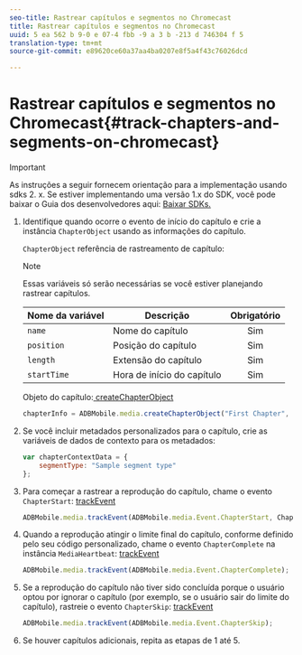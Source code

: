 ```yaml
---
seo-title: Rastrear capítulos e segmentos no Chromecast
title: Rastrear capítulos e segmentos no Chromecast
uuid: 5 ea 562 b 9-0 e 07-4 fbb -9 a 3 b -213 d 746304 f 5
translation-type: tm+mt
source-git-commit: e89620ce60a37aa4ba0207e8f5a4f43c76026dcd

---
```



# Rastrear capítulos e segmentos no Chromecast{#track-chapters-and-segments-on-chromecast}

>[!IMPORTANT]
>
>As instruções a seguir fornecem orientação para a implementação usando sdks 2. x. Se estiver implementando uma versão 1.x do SDK, você pode baixar o Guia dos desenvolvedores aqui: [Baixar SDKs.](/help/sdk-implement/download-sdks.md)

1. Identifique quando ocorre o evento de início do capítulo e crie a instância `ChapterObject` usando as informações do capítulo.

   `ChapterObject` referência de rastreamento de capítulo:

   >[!NOTE]
   >
   >Essas variáveis só serão necessárias se você estiver planejando rastrear capítulos.

   | Nome da variável | Descrição | Obrigatório |
   | --- | --- | :---: |
   | `name` | Nome do capítulo | Sim |
   | `position` | Posição do capítulo | Sim |
   | `length` | Extensão do capítulo | Sim |
   | `startTime` | Hora de início do capítulo | Sim |

   Objeto do capítulo:[ createChapterObject](https://adobe-marketing-cloud.github.io/media-sdks/reference/chromecast/ADBMobile.media.html#.createChapterObject)

   ```js
   chapterInfo = ADBMobile.media.createChapterObject("First Chapter", 1, CHAPTER1_LENGTH, CHAPTER1_START_POS);
   ```

1. Se você incluir metadados personalizados para o capítulo, crie as variáveis de dados de contexto para os metadados:

   ```js
   var chapterContextData = { 
       segmentType: "Sample segment type" 
   };
   ```

1. Para começar a rastrear a reprodução do capítulo, chame o evento `ChapterStart`: [trackEvent](https://adobe-marketing-cloud.github.io/media-sdks/reference/chromecast/ADBMobile.media.html#.trackEvent)

   ```js
   ADBMobile.media.trackEvent(ADBMobile.media.Event.ChapterStart, ChapterInfo, chapterContextData); 
   ```

1. Quando a reprodução atingir o limite final do capítulo, conforme definido pelo seu código personalizado, chame o evento `ChapterComplete` na instância `MediaHeartbeat`: [trackEvent](https://adobe-marketing-cloud.github.io/media-sdks/reference/chromecast/ADBMobile.media.html#.trackEvent)

   ```js
   ADBMobile.media.trackEvent(ADBMobile.media.Event.ChapterComplete);
   ```

1. Se a reprodução do capítulo não tiver sido concluída porque o usuário optou por ignorar o capítulo (por exemplo, se o usuário sair do limite do capítulo), rastreie o evento `ChapterSkip`: [trackEvent](https://adobe-marketing-cloud.github.io/media-sdks/reference/chromecast/ADBMobile.media.html#.trackEvent)

   ```js
   ADBMobile.media.trackEvent(ADBMobile.media.Event.ChapterSkip); 
   ```

1. Se houver capítulos adicionais, repita as etapas de 1 até 5.

